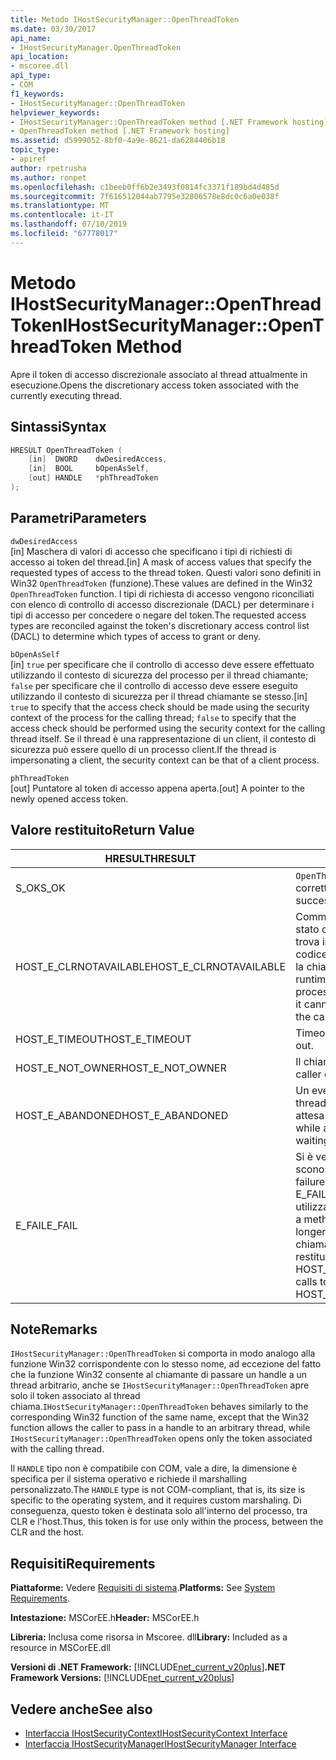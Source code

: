 ```yaml
---
title: Metodo IHostSecurityManager::OpenThreadToken
ms.date: 03/30/2017
api_name:
- IHostSecurityManager.OpenThreadToken
api_location:
- mscoree.dll
api_type:
- COM
f1_keywords:
- IHostSecurityManager::OpenThreadToken
helpviewer_keywords:
- IHostSecurityManager::OpenThreadToken method [.NET Framework hosting]
- OpenThreadToken method [.NET Framework hosting]
ms.assetid: d5999052-8bf0-4a9e-8621-da6284406b18
topic_type:
- apiref
author: rpetrusha
ms.author: ronpet
ms.openlocfilehash: c1beeb0ff6b2e3493f0814fc3371f189bd4d485d
ms.sourcegitcommit: 7f616512044ab7795e32806578e8dc0c6a0e038f
ms.translationtype: MT
ms.contentlocale: it-IT
ms.lasthandoff: 07/10/2019
ms.locfileid: "67778017"
---
```

# <a name="ihostsecuritymanageropenthreadtoken-method"></a><span data-ttu-id="9a8ed-102">Metodo IHostSecurityManager::OpenThreadToken</span><span class="sxs-lookup"><span data-stu-id="9a8ed-102">IHostSecurityManager::OpenThreadToken Method</span></span>
<span data-ttu-id="9a8ed-103">Apre il token di accesso discrezionale associato al thread attualmente in esecuzione.</span><span class="sxs-lookup"><span data-stu-id="9a8ed-103">Opens the discretionary access token associated with the currently executing thread.</span></span>  
  
## <a name="syntax"></a><span data-ttu-id="9a8ed-104">Sintassi</span><span class="sxs-lookup"><span data-stu-id="9a8ed-104">Syntax</span></span>  
  
```cpp  
HRESULT OpenThreadToken (  
    [in]  DWORD    dwDesiredAccess,   
    [in]  BOOL     bOpenAsSelf,   
    [out] HANDLE   *phThreadToken  
);  
```  
  
## <a name="parameters"></a><span data-ttu-id="9a8ed-105">Parametri</span><span class="sxs-lookup"><span data-stu-id="9a8ed-105">Parameters</span></span>  
 `dwDesiredAccess`  
 <span data-ttu-id="9a8ed-106">[in] Maschera di valori di accesso che specificano i tipi di richiesti di accesso ai token del thread.</span><span class="sxs-lookup"><span data-stu-id="9a8ed-106">[in] A mask of access values that specify the requested types of access to the thread token.</span></span> <span data-ttu-id="9a8ed-107">Questi valori sono definiti in Win32 `OpenThreadToken` (funzione).</span><span class="sxs-lookup"><span data-stu-id="9a8ed-107">These values are defined in the Win32 `OpenThreadToken` function.</span></span> <span data-ttu-id="9a8ed-108">I tipi di richiesta di accesso vengono riconciliati con elenco di controllo di accesso discrezionale (DACL) per determinare i tipi di accesso per concedere o negare del token.</span><span class="sxs-lookup"><span data-stu-id="9a8ed-108">The requested access types are reconciled against the token's discretionary access control list (DACL) to determine which types of access to grant or deny.</span></span>  
  
 `bOpenAsSelf`  
 <span data-ttu-id="9a8ed-109">[in] `true` per specificare che il controllo di accesso deve essere effettuato utilizzando il contesto di sicurezza del processo per il thread chiamante; `false` per specificare che il controllo di accesso deve essere eseguito utilizzando il contesto di sicurezza per il thread chiamante se stesso.</span><span class="sxs-lookup"><span data-stu-id="9a8ed-109">[in] `true` to specify that the access check should be made using the security context of the process for the calling thread; `false` to specify that the access check should be performed using the security context for the calling thread itself.</span></span> <span data-ttu-id="9a8ed-110">Se il thread è una rappresentazione di un client, il contesto di sicurezza può essere quello di un processo client.</span><span class="sxs-lookup"><span data-stu-id="9a8ed-110">If the thread is impersonating a client, the security context can be that of a client process.</span></span>  
  
 `phThreadToken`  
 <span data-ttu-id="9a8ed-111">[out] Puntatore al token di accesso appena aperta.</span><span class="sxs-lookup"><span data-stu-id="9a8ed-111">[out] A pointer to the newly opened access token.</span></span>  
  
## <a name="return-value"></a><span data-ttu-id="9a8ed-112">Valore restituito</span><span class="sxs-lookup"><span data-stu-id="9a8ed-112">Return Value</span></span>  
  
|<span data-ttu-id="9a8ed-113">HRESULT</span><span class="sxs-lookup"><span data-stu-id="9a8ed-113">HRESULT</span></span>|<span data-ttu-id="9a8ed-114">Descrizione</span><span class="sxs-lookup"><span data-stu-id="9a8ed-114">Description</span></span>|  
|-------------|-----------------|  
|<span data-ttu-id="9a8ed-115">S_OK</span><span class="sxs-lookup"><span data-stu-id="9a8ed-115">S_OK</span></span>|<span data-ttu-id="9a8ed-116">`OpenThreadToken` stato restituito correttamente.</span><span class="sxs-lookup"><span data-stu-id="9a8ed-116">`OpenThreadToken` returned successfully.</span></span>|  
|<span data-ttu-id="9a8ed-117">HOST_E_CLRNOTAVAILABLE</span><span class="sxs-lookup"><span data-stu-id="9a8ed-117">HOST_E_CLRNOTAVAILABLE</span></span>|<span data-ttu-id="9a8ed-118">Common language runtime (CLR) non è stato caricato in un processo oppure si trova in uno stato in cui non può eseguire codice gestito o elaborare correttamente la chiamata.</span><span class="sxs-lookup"><span data-stu-id="9a8ed-118">The common language runtime (CLR) has not been loaded into a process, or the CLR is in a state in which it cannot run managed code or process the call successfully.</span></span>|  
|<span data-ttu-id="9a8ed-119">HOST_E_TIMEOUT</span><span class="sxs-lookup"><span data-stu-id="9a8ed-119">HOST_E_TIMEOUT</span></span>|<span data-ttu-id="9a8ed-120">Timeout della chiamata.</span><span class="sxs-lookup"><span data-stu-id="9a8ed-120">The call timed out.</span></span>|  
|<span data-ttu-id="9a8ed-121">HOST_E_NOT_OWNER</span><span class="sxs-lookup"><span data-stu-id="9a8ed-121">HOST_E_NOT_OWNER</span></span>|<span data-ttu-id="9a8ed-122">Il chiamante non possiede il blocco.</span><span class="sxs-lookup"><span data-stu-id="9a8ed-122">The caller does not own the lock.</span></span>|  
|<span data-ttu-id="9a8ed-123">HOST_E_ABANDONED</span><span class="sxs-lookup"><span data-stu-id="9a8ed-123">HOST_E_ABANDONED</span></span>|<span data-ttu-id="9a8ed-124">Un evento è stato annullato durante un thread bloccato o fiber è rimasta in attesa su di esso.</span><span class="sxs-lookup"><span data-stu-id="9a8ed-124">An event was canceled while a blocked thread or fiber was waiting on it.</span></span>|  
|<span data-ttu-id="9a8ed-125">E_FAIL</span><span class="sxs-lookup"><span data-stu-id="9a8ed-125">E_FAIL</span></span>|<span data-ttu-id="9a8ed-126">Si è verificato un errore irreversibile sconosciuto.</span><span class="sxs-lookup"><span data-stu-id="9a8ed-126">An unknown catastrophic failure occurred.</span></span> <span data-ttu-id="9a8ed-127">Quando un metodo di E_FAIL viene restituito, CLR non è più utilizzabile all'interno del processo.</span><span class="sxs-lookup"><span data-stu-id="9a8ed-127">When a method returns E_FAIL, the CLR is no longer usable within the process.</span></span> <span data-ttu-id="9a8ed-128">Le chiamate successive ai metodi di hosting restituiranno HOST_E_CLRNOTAVAILABLE.</span><span class="sxs-lookup"><span data-stu-id="9a8ed-128">Subsequent calls to hosting methods return HOST_E_CLRNOTAVAILABLE.</span></span>|  
  
## <a name="remarks"></a><span data-ttu-id="9a8ed-129">Note</span><span class="sxs-lookup"><span data-stu-id="9a8ed-129">Remarks</span></span>  
 <span data-ttu-id="9a8ed-130">`IHostSecurityManager::OpenThreadToken` si comporta in modo analogo alla funzione Win32 corrispondente con lo stesso nome, ad eccezione del fatto che la funzione Win32 consente al chiamante di passare un handle a un thread arbitrario, anche se `IHostSecurityManager::OpenThreadToken` apre solo il token associato al thread chiama.</span><span class="sxs-lookup"><span data-stu-id="9a8ed-130">`IHostSecurityManager::OpenThreadToken` behaves similarly to the corresponding Win32 function of the same name, except that the Win32 function allows the caller to pass in a handle to an arbitrary thread, while `IHostSecurityManager::OpenThreadToken` opens only the token associated with the calling thread.</span></span>  
  
 <span data-ttu-id="9a8ed-131">Il `HANDLE` tipo non è compatibile con COM, vale a dire, la dimensione è specifica per il sistema operativo e richiede il marshalling personalizzato.</span><span class="sxs-lookup"><span data-stu-id="9a8ed-131">The `HANDLE` type is not COM-compliant, that is, its size is specific to the operating system, and it requires custom marshaling.</span></span> <span data-ttu-id="9a8ed-132">Di conseguenza, questo token è destinata solo all'interno del processo, tra CLR e l'host.</span><span class="sxs-lookup"><span data-stu-id="9a8ed-132">Thus, this token is for use only within the process, between the CLR and the host.</span></span>  
  
## <a name="requirements"></a><span data-ttu-id="9a8ed-133">Requisiti</span><span class="sxs-lookup"><span data-stu-id="9a8ed-133">Requirements</span></span>  
 <span data-ttu-id="9a8ed-134">**Piattaforme:** Vedere [Requisiti di sistema](../../../../docs/framework/get-started/system-requirements.md).</span><span class="sxs-lookup"><span data-stu-id="9a8ed-134">**Platforms:** See [System Requirements](../../../../docs/framework/get-started/system-requirements.md).</span></span>  
  
 <span data-ttu-id="9a8ed-135">**Intestazione:** MSCorEE.h</span><span class="sxs-lookup"><span data-stu-id="9a8ed-135">**Header:** MSCorEE.h</span></span>  
  
 <span data-ttu-id="9a8ed-136">**Libreria:** Inclusa come risorsa in Mscoree. dll</span><span class="sxs-lookup"><span data-stu-id="9a8ed-136">**Library:** Included as a resource in MSCorEE.dll</span></span>  
  
 <span data-ttu-id="9a8ed-137">**Versioni di .NET Framework:** [!INCLUDE[net_current_v20plus](../../../../includes/net-current-v20plus-md.md)]</span><span class="sxs-lookup"><span data-stu-id="9a8ed-137">**.NET Framework Versions:** [!INCLUDE[net_current_v20plus](../../../../includes/net-current-v20plus-md.md)]</span></span>  
  
## <a name="see-also"></a><span data-ttu-id="9a8ed-138">Vedere anche</span><span class="sxs-lookup"><span data-stu-id="9a8ed-138">See also</span></span>

- [<span data-ttu-id="9a8ed-139">Interfaccia IHostSecurityContext</span><span class="sxs-lookup"><span data-stu-id="9a8ed-139">IHostSecurityContext Interface</span></span>](../../../../docs/framework/unmanaged-api/hosting/ihostsecuritycontext-interface.md)
- [<span data-ttu-id="9a8ed-140">Interfaccia IHostSecurityManager</span><span class="sxs-lookup"><span data-stu-id="9a8ed-140">IHostSecurityManager Interface</span></span>](../../../../docs/framework/unmanaged-api/hosting/ihostsecuritymanager-interface.md)
